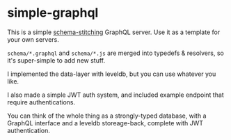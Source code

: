 # simple-graphql

This is a simple [schema-stitching](https://www.apollographql.com/docs/graphql-tools/schema-stitching.html) GraphQL server. Use it as a template for your own servers.

`schema/*.graphql` and `schema/*.js` are merged into typedefs & resolvers, so it's super-simple to add new stuff.

I implemented the data-layer with leveldb, but you can use whatever you like.

I also made a simple JWT auth system, and included example endpoint that require authentications.

You can think of the whole thing as a strongly-typed database, with a GraphQL interface and a leveldb storeage-back, complete with JWT authentication.